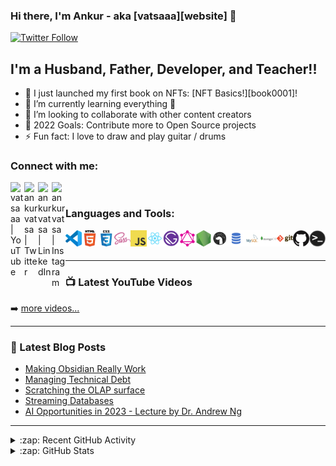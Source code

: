 ### Hi there, I'm Ankur - aka [vatsaaa][website] 👋 

<!--- [![Website](https://img.shields.io/website?label=vofolo.in&style=for-the-badge&url=https%3A%2F%2Fvofolo.in)](https://vofolo.in) --->
[![Twitter Follow](https://img.shields.io/twitter/follow/ankurvatsa?color=1DA1F2&logo=twitter&style=for-the-badge)](https://twitter.com/intent/follow?original_referer=https%3A%2F%2Fgithub.com%2FcodeSTACKr&screen_name=ankurvatsa)

## I'm a Husband, Father, Developer, and Teacher!!

- 🔭 I just launched my first book on NFTs: [NFT Basics!][book0001]!
- 🌱 I’m currently learning everything 🤣
- 👯 I’m looking to collaborate with other content creators
- 🥅 2022 Goals: Contribute more to Open Source projects
- ⚡ Fun fact: I love to draw and play guitar / drums

### Connect with me:

<!--- [<img align="left" alt="vofolo.in" width="22px" src="https://raw.githubusercontent.com/iconic/open-iconic/master/svg/globe.svg" />][website] --->
[<img align="left" alt="vatsaaa | YouTube" width="22px" src="https://cdn.jsdelivr.net/npm/simple-icons@v3/icons/youtube.svg" />][youtube]
[<img align="left" alt="ankurvatsa | Twitter" width="22px" src="https://cdn.jsdelivr.net/npm/simple-icons@v3/icons/twitter.svg" />][twitter]
[<img align="left" alt="ankurvatsa | LinkedIn" width="22px" src="https://cdn.jsdelivr.net/npm/simple-icons@v3/icons/linkedin.svg" />][linkedin]
[<img align="left" alt="ankurvatsa | Instagram" width="22px" src="https://cdn.jsdelivr.net/npm/simple-icons@v3/icons/instagram.svg" />][instagram]

<br />

### Languages and Tools:

[<img align="left" alt="Visual Studio Code" width="26px" src="https://raw.githubusercontent.com/github/explore/80688e429a7d4ef2fca1e82350fe8e3517d3494d/topics/visual-studio-code/visual-studio-code.png" />][webdevplaylist]
[<img align="left" alt="HTML5" width="26px" src="https://raw.githubusercontent.com/github/explore/80688e429a7d4ef2fca1e82350fe8e3517d3494d/topics/html/html.png" />][webdevplaylist]
[<img align="left" alt="CSS3" width="26px" src="https://raw.githubusercontent.com/github/explore/80688e429a7d4ef2fca1e82350fe8e3517d3494d/topics/css/css.png" />][cssplaylist]
[<img align="left" alt="Sass" width="26px" src="https://raw.githubusercontent.com/github/explore/80688e429a7d4ef2fca1e82350fe8e3517d3494d/topics/sass/sass.png" />][cssplaylist]
[<img align="left" alt="JavaScript" width="26px" src="https://raw.githubusercontent.com/github/explore/80688e429a7d4ef2fca1e82350fe8e3517d3494d/topics/javascript/javascript.png" />][jsplaylist]
[<img align="left" alt="React" width="26px" src="https://raw.githubusercontent.com/github/explore/80688e429a7d4ef2fca1e82350fe8e3517d3494d/topics/react/react.png" />][reactplaylist]
[<img align="left" alt="Gatsby" width="26px" src="https://raw.githubusercontent.com/github/explore/e94815998e4e0713912fed477a1f346ec04c3da2/topics/gatsby/gatsby.png" />][webdevplaylist]
[<img align="left" alt="GraphQL" width="26px" src="https://raw.githubusercontent.com/github/explore/80688e429a7d4ef2fca1e82350fe8e3517d3494d/topics/graphql/graphql.png" />][webdevplaylist]
[<img align="left" alt="Node.js" width="26px" src="https://raw.githubusercontent.com/github/explore/80688e429a7d4ef2fca1e82350fe8e3517d3494d/topics/nodejs/nodejs.png" />][webdevplaylist]
[<img align="left" alt="Deno" width="26px" src="https://raw.githubusercontent.com/github/explore/361e2821e2dea67711cde99c9c40ed357061cf27/topics/deno/deno.png" />][webdevplaylist]
[<img align="left" alt="SQL" width="26px" src="https://raw.githubusercontent.com/github/explore/80688e429a7d4ef2fca1e82350fe8e3517d3494d/topics/sql/sql.png" />][webdevplaylist]
[<img align="left" alt="MySQL" width="26px" src="https://raw.githubusercontent.com/github/explore/80688e429a7d4ef2fca1e82350fe8e3517d3494d/topics/mysql/mysql.png" />][webdevplaylist]
[<img align="left" alt="MongoDB" width="26px" src="https://raw.githubusercontent.com/github/explore/80688e429a7d4ef2fca1e82350fe8e3517d3494d/topics/mongodb/mongodb.png" />][webdevplaylist]
[<img align="left" alt="Git" width="26px" src="https://raw.githubusercontent.com/github/explore/80688e429a7d4ef2fca1e82350fe8e3517d3494d/topics/git/git.png" />][webdevplaylist]
[<img align="left" alt="GitHub" width="26px" src="https://raw.githubusercontent.com/github/explore/78df643247d429f6cc873026c0622819ad797942/topics/github/github.png" />][webdevplaylist]
[<img align="left" alt="Terminal" width="26px" src="https://raw.githubusercontent.com/github/explore/80688e429a7d4ef2fca1e82350fe8e3517d3494d/topics/terminal/terminal.png" />][webdevplaylist]

<br />
<br />

---

### 📺 Latest YouTube Videos

<!-- YOUTUBE:START -->
<!-- YOUTUBE:END -->

➡️ [more videos...](https://youtube.com/ankur.vatsa)

---

### 📕 Latest Blog Posts

<!-- BLOG-POST-LIST:START -->
- [Making Obsidian Really Work](https://thethlog.blogspot.com/2023/11/making-obsidian-really-work.html)
- [Managing Technical Debt](https://thethlog.blogspot.com/2023/11/technical-debt.html)
- [Scratching the OLAP surface](https://thethlog.blogspot.com/2023/10/understanding-olap.html)
- [Streaming Databases](https://thethlog.blogspot.com/2023/10/streaming-databases.html)
- [AI Opportunities in 2023 - Lecture by Dr. Andrew Ng](https://thethlog.blogspot.com/2023/10/ai-opportunities-in-2023-lecture-by-dr.html)
<!-- BLOG-POST-LIST:END -->

<!--- ➡️ [more blog posts...](https://vofolo.in) --->

---

<details>
  <summary>:zap: Recent GitHub Activity</summary>
  
<!--START_SECTION:activity-->
<!--END_SECTION:activity-->

</details>

<details>
  <summary>:zap: GitHub Stats</summary>

  <img align="left" alt="Ankur's GitHub Stats" src="https://github-readme-stats.vatsaaa.vercel.app/api?username=vatsaaa&show_icons=true&hide_border=true" />

</details>

<!--- [website]: https://vofolo.in --->
<!--- [book0001]: http://vofolo.in/nftbasics --->
[twitter]: https://twitter.com/ankurvatsa
[youtube]: https://youtube.com/ankur.vatsa
[instagram]: https://instagram.com/ankurvatsa
[linkedin]: https://linkedin.com/in/ankurvatsa
[webdevplaylist]: https://www.youtube.com/playlist?list=PLkwxH9e_vrAJ0WbEsFA9W3I1W-g_BTsbt
[jsplaylist]: https://www.youtube.com/playlist?list=PLkwxH9e_vrALRJKu7wfXby3MKeflhTu6B
[cssplaylist]: https://www.youtube.com/playlist?list=PLkwxH9e_vrALSdvZuEh6gqQdmDoDIoqz4
[reactplaylist]: https://www.youtube.com/playlist?list=PLkwxH9e_vrAK4TdffpxKY3QGyHCpxFcQ0
